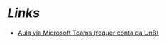 # _Links_

- [Aula via Microsoft Teams (requer conta da UnB)](https://web.microsoftstream.com/video/e861c9ee-2d57-42ad-9015-526db4df1304)
